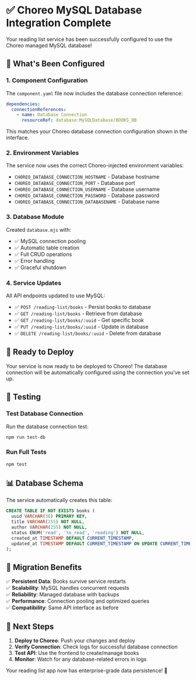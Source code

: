# ✅ Choreo MySQL Database Integration Complete

Your reading list service has been successfully configured to use the Choreo managed MySQL database!

## 🎯 What's Been Configured

### 1. **Component Configuration**
The `component.yaml` file now includes the database connection reference:

```yaml
dependencies:
  connectionReferences:
    - name: Database Connection
      resourceRef: database:MySQLDatabase/BOOKS_DB
```

This matches your Choreo database connection configuration shown in the interface.

### 2. **Environment Variables**
The service now uses the correct Choreo-injected environment variables:

- `CHOREO_DATABASE_CONNECTION_HOSTNAME` - Database hostname
- `CHOREO_DATABASE_CONNECTION_PORT` - Database port
- `CHOREO_DATABASE_CONNECTION_USERNAME` - Database username  
- `CHOREO_DATABASE_CONNECTION_PASSWORD` - Database password
- `CHOREO_DATABASE_CONNECTION_DATABASENAME` - Database name

### 3. **Database Module**
Created `database.mjs` with:
- ✅ MySQL connection pooling
- ✅ Automatic table creation
- ✅ Full CRUD operations
- ✅ Error handling
- ✅ Graceful shutdown

### 4. **Service Updates**
All API endpoints updated to use MySQL:
- ✅ `POST /reading-list/books` - Persist books to database
- ✅ `GET /reading-list/books` - Retrieve from database
- ✅ `GET /reading-list/books/:uuid` - Get specific book
- ✅ `PUT /reading-list/books/:uuid` - Update in database
- ✅ `DELETE /reading-list/books/:uuid` - Delete from database

## 🚀 Ready to Deploy

Your service is now ready to be deployed to Choreo! The database connection will be automatically configured using the connection you've set up.

## 🧪 Testing

### Test Database Connection
Run the database connection test:
```bash
npm run test-db
```

### Run Full Tests
```bash
npm test
```

## 📊 Database Schema

The service automatically creates this table:

```sql
CREATE TABLE IF NOT EXISTS books (
  uuid VARCHAR(36) PRIMARY KEY,
  title VARCHAR(255) NOT NULL,
  author VARCHAR(255) NOT NULL,
  status ENUM('read', 'to_read', 'reading') NOT NULL,
  created_at TIMESTAMP DEFAULT CURRENT_TIMESTAMP,
  updated_at TIMESTAMP DEFAULT CURRENT_TIMESTAMP ON UPDATE CURRENT_TIMESTAMP
);
```

## 🔄 Migration Benefits

✅ **Persistent Data**: Books survive service restarts  
✅ **Scalability**: MySQL handles concurrent requests  
✅ **Reliability**: Managed database with backups  
✅ **Performance**: Connection pooling and optimized queries  
✅ **Compatibility**: Same API interface as before  

## 🎉 Next Steps

1. **Deploy to Choreo**: Push your changes and deploy
2. **Verify Connection**: Check logs for successful database connection
3. **Test API**: Use the frontend to create/manage books
4. **Monitor**: Watch for any database-related errors in logs

Your reading list app now has enterprise-grade data persistence! 🎊
